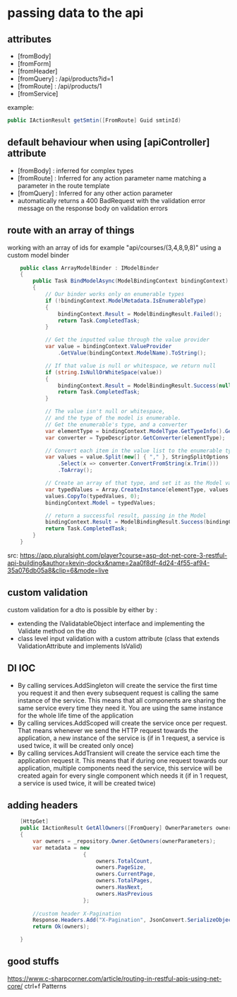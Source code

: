 # passing data to the api 
## attributes
+ [fromBody]
+ [fromForm]
+ [fromHeader]
+ [fromQuery] : /api/products?id=1
+ [fromRoute] : /api/products/1
+ [fromService]

example:
```c#
public IActionResult getSmtin([FromRoute] Guid smtinId)
```
## default behaviour when using [apiController] attribute 
+ [fromBody] : inferred for complex types
+ [fromRoute] : Inferred for any action parameter name matching a parameter in the route template
+ [fromQuery] : Inferred for any other action parameter
+ automatically returns a 400 BadRequest with the validation error message on the response body on validation errors

## route with an array of things
working with an array of ids for example  "api/courses/(3,4,8,9,8)" using a custom model binder

``` c# 
    public class ArrayModelBinder : IModelBinder
    {
        public Task BindModelAsync(ModelBindingContext bindingContext)
        {
            // Our binder works only on enumerable types
            if (!bindingContext.ModelMetadata.IsEnumerableType)
            {
                bindingContext.Result = ModelBindingResult.Failed();
                return Task.CompletedTask;
            }

            // Get the inputted value through the value provider
            var value = bindingContext.ValueProvider
                .GetValue(bindingContext.ModelName).ToString();

            // If that value is null or whitespace, we return null
            if (string.IsNullOrWhiteSpace(value))
            {
                bindingContext.Result = ModelBindingResult.Success(null);
                return Task.CompletedTask;
            }

            // The value isn't null or whitespace, 
            // and the type of the model is enumerable. 
            // Get the enumerable's type, and a converter 
            var elementType = bindingContext.ModelType.GetTypeInfo().GenericTypeArguments[0];
            var converter = TypeDescriptor.GetConverter(elementType);

            // Convert each item in the value list to the enumerable type
            var values = value.Split(new[] { "," }, StringSplitOptions.RemoveEmptyEntries)
                .Select(x => converter.ConvertFromString(x.Trim()))
                .ToArray();

            // Create an array of that type, and set it as the Model value 
            var typedValues = Array.CreateInstance(elementType, values.Length);
            values.CopyTo(typedValues, 0);
            bindingContext.Model = typedValues;

            // return a successful result, passing in the Model 
            bindingContext.Result = ModelBindingResult.Success(bindingContext.Model);
            return Task.CompletedTask;
        }
    }
```
src: https://app.pluralsight.com/player?course=asp-dot-net-core-3-restful-api-building&author=kevin-dockx&name=2aa0f8df-4d24-4f55-af94-35a076db05a8&clip=6&mode=live

## custom validation 
custom validation for a dto is possible by either by :
+ extending the IValidatableObject interface and implementing the Validate method on the dto
+ class level input validation with a custom attribute (class that extends ValidationAttribute and implements IsValid)

## DI IOC
+ By calling services.AddSingleton will create the service the first time you request it and then every subsequent request is calling the same instance of the service. This means that all components are sharing the same service every time they need it. You are using the same instance for the whole life time of the application
+ By calling services.AddScoped will create the service once per request. That means whenever we send the HTTP request towards the application, a new instance of the service is (if in 1 request, a service is used twice, it will be created only once)
+ By calling services.AddTransient will create the service each time the application request it. This means that if during one request towards our application, multiple components need the service, this service will be created again for every single component which needs it (if in 1 request, a service is used twice, it will be created twice)

## adding headers
``` c# 
    [HttpGet]
    public IActionResult GetAllOwners([FromQuery] OwnerParameters ownerParameters)
    {
        var owners = _repository.Owner.GetOwners(ownerParameters);
        var metadata = new
                        {
                            owners.TotalCount,
                            owners.PageSize,
                            owners.CurrentPage,
                            owners.TotalPages,
                            owners.HasNext,
                            owners.HasPrevious
                        };
                        
        //custom header X-Pagination
        Response.Headers.Add("X-Pagination", JsonConvert.SerializeObject(metadata));
        return Ok(owners);

    }
```

## good stuffs
https://www.c-sharpcorner.com/article/routing-in-restful-apis-using-net-core/   ctrl+f Patterns